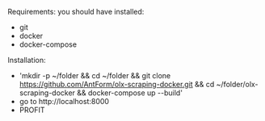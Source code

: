 Requirements: you should have installed:
* git
* docker
* docker-compose

Installation:
* 'mkdir -p ~/folder && cd ~/folder && git clone https://github.com/AntForm/olx-scraping-docker.git && cd ~/folder/olx-scraping-docker && docker-compose up --build'
* go to http://localhost:8000
* PROFIT
